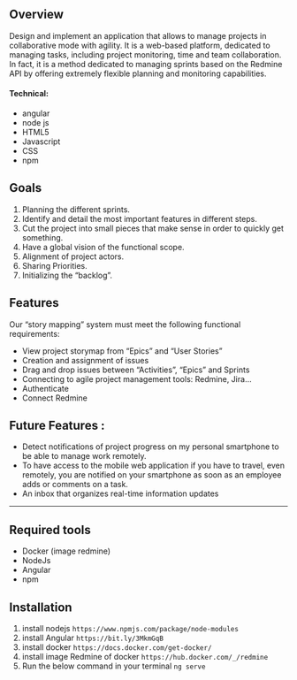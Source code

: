 ## **Overview**
Design and implement an application that allows to manage projects in collaborative mode
with agility. It is a web-based platform, dedicated to managing tasks, including project
monitoring, time and team collaboration. In fact, it is a method dedicated to managing sprints
based on the Redmine API by offering extremely flexible planning and monitoring
capabilities.
#### **Technical:**
-  angular
- node js
- HTML5
- Javascript
-  CSS
-  npm

## Goals
1.  Planning the different sprints.
2.  Identify and detail the most important features in different steps.
3.  Cut the project into small pieces that make sense in order to quickly get something.
4.  Have a global vision of the functional scope.
5.  Alignment of project actors.
6.  Sharing Priorities.
7.  Initializing the “backlog”.
## Features
Our “story mapping” system must meet the following functional requirements:
- View project storymap from “Epics” and “User Stories”
- Creation and assignment of issues
- Drag and drop issues between “Activities”, “Epics” and Sprints
- Connecting to agile project management tools: Redmine, Jira…
- Authenticate
- Connect Redmine
## Future Features :
- Detect notifications of project progress on my personal smartphone to be
able to manage work remotely.
- To have access to the mobile web application if you have to travel, even
remotely, you are notified on your smartphone as soon as an employee adds
or comments on a task.
- An inbox that organizes real-time information updates

------------


## Required tools
- Docker (image redmine)
- NodeJs
- Angular
- npm

## Installation
1. install nodejs 
`https://www.npmjs.com/package/node-modules`
2. install Angular
`https://bit.ly/3MkmGqB`
3. install docker
`https://docs.docker.com/get-docker/`
4. install image Redmine of docker 
`https://hub.docker.com/_/redmine`
5. Run the below command in your terminal
`ng serve`